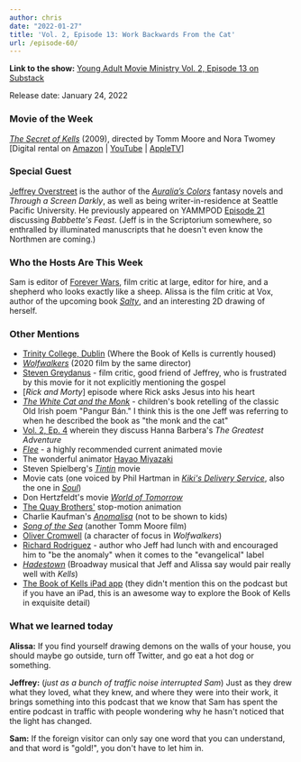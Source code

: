 ```yaml
---
author: chris
date: "2022-01-27"
title: 'Vol. 2, Episode 13: Work Backwards From the Cat'
url: /episode-60/
---
```

**Link to the show:** [Young Adult Movie Ministry Vol. 2, Episode 13 on Substack](https://yammpod.substack.com/p/vol-2-episode-13-work-backwards-from) 

Release date: January 24, 2022

### Movie of the Week
[_The Secret of Kells_](https://www.imdb.com/title/tt0485601/) (2009), directed by Tomm Moore and Nora Twomey
[Digital rental on [Amazon](https://www.amazon.com/gp/video/detail/0TZUGT65BP0SXM5CYAI3VSI44F/) | [YouTube](https://www.youtube.com/watch?v=W9_3k4U08Yc) | [AppleTV](https://tv.apple.com/us/movie/the-secret-of-kells/umc.cmc.3sxzk26ezpba303e9k2tvbzp?at=1000l3V2&ct=effeteHalicore&playableId=tvs.sbd.9001%3A1523138085)]

### Special Guest
[Jeffrey Overstreet](https://twitter.com/overstweet) is the author of the [_Auralia’s Colors_](https://bookshop.org/a/20775/9781400072521) fantasy novels and _Through a Screen Darkly_, as well as being writer-in-residence at Seattle Pacific University. He previously appeared on YAMMPOD [Episode 21](/episode-21) discussing _Babbette's Feast_. (Jeff is in the Scriptorium somewhere, so enthralled by illuminated manuscripts that he doesn't even know the Northmen are coming.)

### Who the Hosts Are This Week

Sam is editor of [Forever Wars](https://foreverwars.substack.com/), film critic at large, editor for hire, and a shepherd who looks exactly like a sheep. Alissa is the film critic at Vox, author of the upcoming book _[Salty](https://www.broadleafbooks.com/store/product/9781506473550/Salty)_, and an interesting 2D drawing of herself. 

### Other Mentions

- [Trinity College, Dublin](https://www.tcd.ie/) (Where the Book of Kells is currently housed)
- [_Wolfwalkers_](https://www.imdb.com/title/tt5198068/) (2020 film by the same director)
- [Steven Greydanus](https://twitter.com/DecentFilms) - film critic, good friend of Jeffrey, who is frustrated by this movie for it not explicitly mentioning the gospel
- [_Rick and Morty_] episode where Rick asks Jesus into his heart
- [_The White Cat and the Monk_](https://bookshop.org/a/20775/9781554987801) - children's book retelling of the classic Old Irish poem "Pangur Bán." I think this is the one Jeff was referring to when he described the book as "the monk and the cat"
- [Vol. 2, Ep. 4](https://www.yammpod.info/episode-51/) wherein they discuss Hanna Barbera's _The Greatest Adventure_
- [_Flee_](https://www.imdb.com/title/tt8430054/) - a highly recommended current animated movie
- The wonderful animator [Hayao Miyazaki](https://en.wikipedia.org/wiki/Hayao_Miyazaki)
- Steven Spielberg's [_Tintin_](https://www.imdb.com/title/tt0983193/) movie
- Movie cats (one voiced by Phil Hartman in [_Kiki's Delivery Service_](https://www.imdb.com/title/tt0097814/), also the one in [_Soul_](https://www.imdb.com/title/tt2948372/))
- Don Hertzfeldt's movie [_World of Tomorrow_](https://www.imdb.com/title/tt4171032/)
- [The Quay Brothers'](https://en.wikipedia.org/wiki/Brothers_Quay) stop-motion animation
- Charlie Kaufman's [_Anomalisa_](https://www.imdb.com/title/tt2401878/) (not to be shown to kids)
- [_Song of the Sea_](https://www.imdb.com/title/tt1865505/) (another Tomm Moore film)
- [Oliver Cromwell](https://en.wikipedia.org/wiki/Oliver_Cromwell) (a character of focus in _Wolfwalkers_)
- [Richard Rodriguez](https://en.wikipedia.org/wiki/Richard_Rodriguez) - author who Jeff had lunch with and encouraged him to "be the anomaly" when it comes to the "evangelical" label
- [_Hadestown_](https://www.hadestown.com/) (Broadway musical that Jeff and Alissa say would pair really well with _Kells_)
- [The Book of Kells iPad app](https://apps.apple.com/us/app/the-book-of-kells/id572483284) (they didn't mention this on the podcast but if you have an iPad, this is an awesome way to explore the Book of Kells in exquisite detail)

### What we learned today

**Alissa:** If you find yourself drawing demons on the walls of your house, you should maybe go outside, turn off Twitter, and go eat a hot dog or something.

**Jeffrey:** (_just as a bunch of traffic noise interrupted Sam_) Just as they drew what they loved, what they knew, and where they were into their work, it brings something into this podcast that we know that Sam has spent the entire podcast in traffic with people wondering why he hasn't noticed that the light has changed.

**Sam:** If the foreign visitor can only say one word that you can understand, and that word is "gold!", you don't have to let him in.
